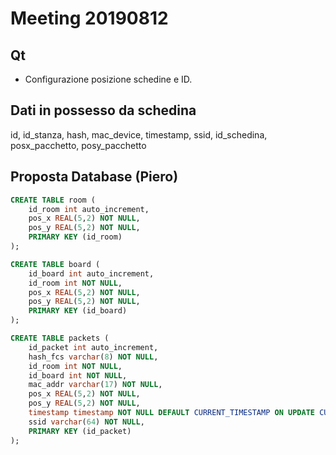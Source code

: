# Meeting 20190812

## Qt

- Configurazione posizione schedine e ID.

## Dati in possesso da schedina

id, id_stanza, hash, mac_device, timestamp, ssid, id_schedina, posx_pacchetto, posy_pacchetto

## Proposta Database (Piero)

```sql
CREATE TABLE room (
    id_room int auto_increment,
    pos_x REAL(5,2) NOT NULL,
    pos_y REAL(5,2) NOT NULL,
    PRIMARY KEY (id_room)
);
```

```sql
CREATE TABLE board (
    id_board int auto_increment,
    id_room int NOT NULL,
    pos_x REAL(5,2) NOT NULL,
    pos_y REAL(5,2) NOT NULL,
    PRIMARY KEY (id_board)
);
```

```sql
CREATE TABLE packets (
    id_packet int auto_increment,
    hash_fcs varchar(8) NOT NULL,
    id_room int NOT NULL,
    id_board int NOT NULL,
    mac_addr varchar(17) NOT NULL,
    pos_x REAL(5,2) NOT NULL,
    pos_y REAL(5,2) NOT NULL,
    timestamp timestamp NOT NULL DEFAULT CURRENT_TIMESTAMP ON UPDATE CURRENT_TIMESTAMP,
    ssid varchar(64) NOT NULL,
    PRIMARY KEY (id_packet)
);
```
